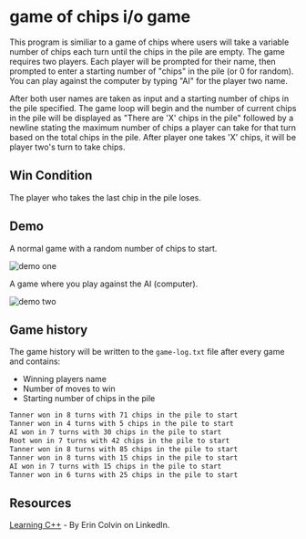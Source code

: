 # game of chips i/o game

This program is similiar to a game of chips where users will take a variable number of chips each turn until the chips in the pile are empty. The game requires two players. Each player will be prompted for their name, then prompted to enter a starting number of "chips" in the pile (or 0 for random). You can play against the computer by typing "AI" for the player two name. 

After both user names are taken as input and a starting number of chips in the pile specified. The game loop will begin and the number of current chips in the pile will be displayed as "There are 'X' chips in the pile" followed by a newline stating the maximum number of chips a player can take for that turn based on the total chips in the pile. After player one takes 'X' chips, it will be player two's turn to take chips. 

## Win Condition
The player who takes the last chip in the pile loses.

## Demo
A normal game with a random number of chips to start.

![demo one](https://user-images.githubusercontent.com/48612525/130404797-1f8d63a5-6401-48b1-8061-9bf1abb3fafc.png)

A game where you play against the AI (computer).

![demo two](https://user-images.githubusercontent.com/48612525/130404559-ba12de6d-021c-4b15-b586-185cc5f655ec.png)

## Game history

The game history will be written to the `game-log.txt` file after every game and contains:

- Winning players name
- Number of moves to win
- Starting number of chips in the pile

```txt
Tanner won in 8 turns with 71 chips in the pile to start
Tanner won in 4 turns with 5 chips in the pile to start
AI won in 7 turns with 30 chips in the pile to start
Root won in 7 turns with 42 chips in the pile to start
Tanner won in 8 turns with 85 chips in the pile to start
Tanner won in 8 turns with 15 chips in the pile to start
AI won in 7 turns with 15 chips in the pile to start
Tanner won in 6 turns with 25 chips in the pile to start
```

## Resources

[Learning C++](https://www.linkedin.com/learning/learning-c-plus-plus-3/fun-with-c-plus-plus) - By Erin Colvin on LinkedIn.